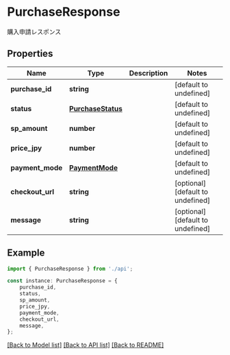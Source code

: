 # PurchaseResponse

購入申請レスポンス

## Properties

Name | Type | Description | Notes
------------ | ------------- | ------------- | -------------
**purchase_id** | **string** |  | [default to undefined]
**status** | [**PurchaseStatus**](PurchaseStatus.md) |  | [default to undefined]
**sp_amount** | **number** |  | [default to undefined]
**price_jpy** | **number** |  | [default to undefined]
**payment_mode** | [**PaymentMode**](PaymentMode.md) |  | [default to undefined]
**checkout_url** | **string** |  | [optional] [default to undefined]
**message** | **string** |  | [optional] [default to undefined]

## Example

```typescript
import { PurchaseResponse } from './api';

const instance: PurchaseResponse = {
    purchase_id,
    status,
    sp_amount,
    price_jpy,
    payment_mode,
    checkout_url,
    message,
};
```

[[Back to Model list]](../README.md#documentation-for-models) [[Back to API list]](../README.md#documentation-for-api-endpoints) [[Back to README]](../README.md)

